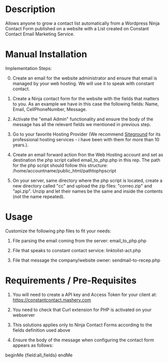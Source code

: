 # Description
Allows anyone to grow a contact list automatically from a Wordpress Ninja Contact Form published on a website with a List created on Constant Contact Email Marketing Service.


# Manual Installation
Implementation Steps: 

0) Create an email for the website administrator and ensure that email is managed by your web hosting. We will use it to speak with constant contact.  

1) Create a Ninja contact form for the website with the fields that matters to you. As an example we have in this case the following fields: Name, Email, CellPhoneNumber, Message.  

2) Activate the "email Admin" functionality and ensure the body of the message has all the relevant fields we mentioned in previous step.  

3) Go to your favorite Hosting Provider (We recommend <a href="https://www.siteground.com/?referrer_id=6923457" target="_blank">Siteground</a> for its professional hosting services - i have been with them for more than 10 years.).  

4) Create an email forward action fron the Web Hosting account and set as destination the php script called email_to_php.php in this rep.
The path for the php script should follow this structure: /home/accountname/public_html/pathtophpscript  

5) On your server, same directory where the php script is located, create a new directory called "cc" and upload the zip files: "correo.zip" and "api.zip". Unzip and let their names be the same and inside the contents (not the name repeated).  


# Usage  

Customize the following php files to fit your needs:  

1) File parsing the email coming from the server: email_to_php.php  

2) File that speaks to constant contact service: linktolist-act.php  

3) File that message the company/website owner: sendmail-to-recep.php  



# Requirements / Pre-Requisites


1) You will need to create a API key and Access Token for your client at: https://constantcontact.mashery.com  

2) You need to check that Curl extension for PHP is activated on your webserver  

3) This solutions applies only to Ninja Contact Forms according to the fields definition used above  

4) Ensure the body of the message when configuring the contact form appears as follows:  


  beginMe
  {field:all_fields}
  endMe


